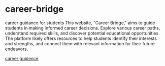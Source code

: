 # career-bridge
career guidance for students
This website, "Career Bridge," aims to guide students in making informed career decisions. Explore various career paths, understand required skills, and discover potential educational opportunities. The platform likely offers resources to help students identify their interests and strengths, and connect them with relevant information for their future endeavors.

[career guidence](https://playful-profiterole-907ef5.netlify.app/)
